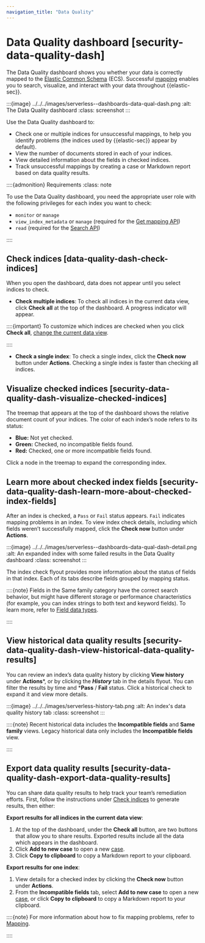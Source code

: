 ```yaml
---
navigation_title: "Data Quality"
---
```


# Data Quality dashboard [security-data-quality-dash]


The Data Quality dashboard shows you whether your data is correctly mapped to the [Elastic Common Schema](ecs://docs/reference/ecs/index.md) (ECS). Successful [mapping](../../../manage-data/data-store/mapping.md) enables you to search, visualize, and interact with your data throughout {{elastic-sec}}.

:::{image} ../../../images/serverless--dashboards-data-qual-dash.png
:alt: The Data Quality dashboard
:class: screenshot
:::

Use the Data Quality dashboard to:

* Check one or multiple indices for unsuccessful mappings, to help you identify problems (the indices used by {{elastic-sec}} appear by default).
* View the number of documents stored in each of your indices.
* View detailed information about the fields in checked indices.
* Track unsuccessful mappings by creating a case or Markdown report based on data quality results.

::::{admonition} Requirements
:class: note

To use the Data Quality dashboard, you need the appropriate user role with the following privileges for each index you want to check:

* `monitor` or `manage`
* `view_index_metadata` or `manage` (required for the [Get mapping API](https://www.elastic.co/docs/api/doc/elasticsearch/operation/operation-indices-get-mapping))
* `read` (required for the [Search API](https://www.elastic.co/docs/api/doc/elasticsearch/operation/operation-search))

::::



## Check indices [data-quality-dash-check-indices]

When you open the dashboard, data does not appear until you select indices to check.

* **Check multiple indices**: To check all indices in the current data view, click **Check all** at the top of the dashboard. A progress indicator will appear.

::::{important}
To customize which indices are checked when you click **Check all**, [change the current data view](../../../solutions/security/get-started/data-views-elastic-security.md).

::::


* **Check a single index**: To check a single index, click the **Check now** button under **Actions**. Checking a single index is faster than checking all indices.


## Visualize checked indices [security-data-quality-dash-visualize-checked-indices]

The treemap that appears at the top of the dashboard shows the relative document count of your indices. The color of each index’s node refers to its status:

* **Blue:** Not yet checked.
* **Green:** Checked, no incompatible fields found.
* **Red:** Checked, one or more incompatible fields found.

Click a node in the treemap to expand the corresponding index.


## Learn more about checked index fields [security-data-quality-dash-learn-more-about-checked-index-fields]

After an index is checked, a `Pass` or `Fail` status appears. `Fail` indicates mapping problems in an index. To view index check details, including which fields weren’t successfully mapped, click the **Check now** button under **Actions**.

:::{image} ../../../images/serverless--dashboards-data-qual-dash-detail.png
:alt: An expanded index with some failed results in the Data Quality dashboard
:class: screenshot
:::

The index check flyout provides more information about the status of fields in that index. Each of its tabs describe fields grouped by mapping status.

::::{note}
Fields in the Same family category have the correct search behavior, but might have different storage or performance characteristics (for example, you can index strings to both text and keyword fields). To learn more, refer to [Field data types](elasticsearch://docs/reference/elasticsearch/mapping-reference/field-data-types.md).

::::



## View historical data quality results [security-data-quality-dash-view-historical-data-quality-results]

You can review an index’s data quality history by clicking **View history** under **Actions***, or by clicking the ***History*** tab in the details flyout. You can filter the results by time and ***Pass** / **Fail** status. Click a historical check to expand it and view more details.

:::{image} ../../../images/serverless-history-tab.png
:alt: An index's data quality history tab
:class: screenshot
:::

::::{note}
Recent historical data includes the **Incompatible fields** and **Same family** views. Legacy historical data only includes the **Incompatible fields** view.

::::



## Export data quality results [security-data-quality-dash-export-data-quality-results]

You can share data quality results to help track your team’s remediation efforts. First, follow the instructions under [Check indices](../../../solutions/security/dashboards/data-quality-dashboard.md#data-quality-dash-check-indices) to generate results, then either:

**Export results for all indices in the current data view**:

1. At the top of the dashboard, under the **Check all** button, are two buttons that allow you to share results. Exported results include all the data which appears in the dashboard.
2. Click **Add to new case** to open a new [case](../../../solutions/security/investigate/cases.md).
3. Click **Copy to clipboard** to copy a Markdown report to your clipboard.

**Export results for one index**:

1. View details for a checked index by clicking the **Check now** button under **Actions**.
2. From the **Incompatible fields** tab, select **Add to new case** to open a new [case](../../../solutions/security/investigate/cases.md), or click **Copy to clipboard** to copy a Markdown report to your clipboard.

::::{note}
For more information about how to fix mapping problems, refer to [Mapping](../../../manage-data/data-store/mapping.md).

::::
